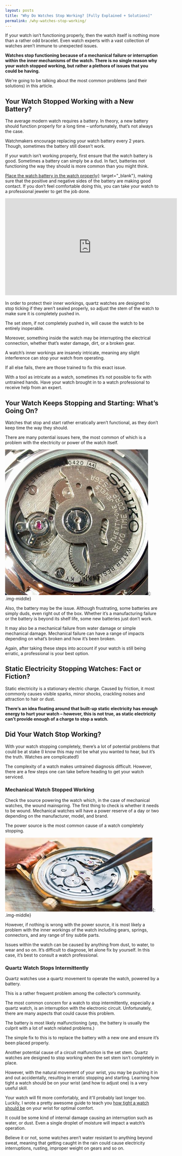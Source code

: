 ```yaml
---
layout: posts
title: "Why Do Watches Stop Working? [Fully Explained + Solutions]" 
permalink: /why-watches-stop-working/
---
```


If your watch isn’t functioning properly, then the watch itself is nothing more than a rather odd bracelet. Even watch experts with a vast collection of watches aren’t immune to unexpected issues.

**Watches stop functioning because of a mechanical failure or interruption within the inner mechanisms of the watch. There is no single reason why your watch stopped working, but rather a plethora of issues that you could be having.** 

We're going to be talking about the most common problems (and their solutions) in this article. 

## Your Watch Stopped Working with a New Battery? 

The average modern watch requires a battery. In theory, a new battery should function properly for a long time – unfortunately, that’s not always the case. 

Watchmakers encourage replacing your watch battery every 2 years. Though, sometimes the battery still doesn’t work.

If your watch isn’t working properly, first ensure that the watch battery is good. Sometimes a battery can simply be a dud. In fact, batteries not functioning the way they should is more common than you might think. 

[Place the watch battery in the watch properly](https://www.google.com/url?q=https://www.wikihow.com/Change-a-Watch-Battery&sa=D&ust=1562103574678000&usg=AFQjCNGhCeZPMixxqux-JLnXRGuPtxTIfA){: target="_blank"}, making sure that the positive and negative sides of the battery are making good contact. If you don’t feel comfortable doing this, you can take your watch to a professional jeweler to get the job done. 

<iframe width="560" height="315" src="https://www.youtube.com/embed/KxX40QIS1U4" frameborder="0" allow="accelerometer; autoplay; encrypted-media; gyroscope; picture-in-picture" allowfullscreen></iframe>

In order to protect their inner workings, quartz watches are designed to stop ticking if they aren’t sealed properly, so adjust the stem of the watch to make sure it is completely pushed in.  

The set stem, if not completely pushed in, will cause the watch to be entirely inoperable.

Moreover, something inside the watch may be interrupting the electrical connection, whether that’s water damage, dirt, or a broken gear. 

A watch’s inner workings are insanely intricate, meaning any slight interference can stop your watch from operating.

If all else fails, there are those trained to fix this exact issue. 

With a tool as intricate as a watch, sometimes it’s not possible to fix with untrained hands. Have your watch brought in to a watch professional to receive help from an expert. 

## Your Watch Keeps Stopping and Starting: What’s Going On? 

Watches that stop and start rather erratically aren’t functional, as they don’t keep time the way they should. 

There are many potential issues here, the most common of which is a problem with the electricity or power of the watch itself. 

![Inside of a watch that is not working properly](/img/watch-stopped-working/inside-broken-watch.jpg){: .img-middle}

Also, the battery may be the issue. Although frustrating, some batteries are simply duds, even right out of the box. Whether it’s a manufacturing failure or the battery is beyond its shelf life, some new batteries just don’t work.

It may also be a mechanical failure from water damage or simple mechanical damage. Mechanical failure can have a range of impacts depending on what’s broken and how it’s been broken.

Again, after taking these steps into account if your watch is still being erratic, a professional is your best option. 

## Static Electricity Stopping Watches: Fact or Fiction? 

Static electricity is a stationary electric charge. Caused by friction, it most commonly causes visible sparks, minor shocks, crackling noises and attraction to hair or dust. 

**There’s an idea floating around that built-up static electricity has enough energy to hurt your watch – however, this is not true, as static electricity can’t provide enough of a charge to stop a watch.**

## Did Your Watch Stop Working? 

With your watch stopping completely, there’s a lot of potential problems that could be at stake (I know this may not be what you wanted to hear, but it’s the truth. Watches are complicated!) 

The complexity of a watch makes untrained diagnosis difficult. However, there are a few steps one can take before heading to get your watch serviced.

### Mechanical Watch Stopped Working

Check the source powering the watch which, in the case of mechanical watches, the wound mainspring. The first thing to check is whether it needs to be wound. Mechanical watches will have a power reserve of a day or two depending on the manufacturer, model, and brand. 

The power source is the most common cause of a watch completely stopping.

![fixing a broken watch](/img/watch-stopped-working/fixing-broken-watch.jpg){: .img-middle}

However, if nothing is wrong with the power source, it is most likely a problem with the inner workings of the watch including gears, springs, connectors, and any range of tiny subtle parts. 

Issues within the watch can be caused by anything from dust, to water, to wear and so on. It’s difficult to diagnose, let alone fix by yourself. In this case, it’s best to consult a watch professional.

### Quartz Watch Stops Intermittently

Quartz watches use a quartz movement to operate the watch, powered by a battery.

This is a rather frequent problem among the collector’s community. 

The most common concern for a watch to stop intermittently, especially a quartz watch, is an interruption with the electronic circuit. Unfortunately, there are many aspects that could cause this problem.

The battery is most likely malfunctioning (yep, the battery is usually the culprit with a lot of watch related problems.) 

The simple fix to this is to replace the battery with a new one and ensure it’s been placed properly.

Another potential cause of a circuit malfunction is the set stem. Quartz watches are designed to stop working when the set stem isn’t completely in place. 

However, with the natural movement of your wrist, you may be pushing it in and out accidentally, resulting in erratic stopping and starting. Learning how tight a watch should be on your wrist (and how to adjust one) is a very useful skill.

Your watch will fit more comfortably, and it'll probably last longer too. Luckily, I wrote a pretty awesome guide to teach you [how tight a watch should be](/how-tight-should-watch-be/) on your wrist for optimal comfort. 

It could be some kind of internal damage causing an interruption such as water, or dust. Even a single droplet of moisture will impact a watch’s operation. 

Believe it or not, some watches aren’t water resistant to anything beyond sweat, meaning that getting caught in the rain could cause electricity interruptions, rusting, improper weight on gears and so on.




